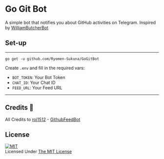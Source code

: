 # Go Git Bot

A simple bot that notifies you about GitHub activities on Telegram. Inspired by [WilliamButcherBot](https://github.com/TheHamkerCat/WilliamButcherBot)

## Set-up
-----------------
`go get -u github.com/Ryomen-Sukuna/GoGitBot`

Create `.env` and fill in the required vars:
- `BOT_TOKEN`: Your Bot Token
- `CHAT_ID`: Your Chat ID
- `FEED_URL`: Your Feed URL
-----------------

## Credits 📍
All Credits to [roj1512](https://github.com/roj1512) - [GithubFeedBot](https://github.com/roj1512/GitHubFeedBot)

## **License**
[![MIT](https://upload.wikimedia.org/wikipedia/commons/thumb/0/0c/MIT_logo.svg/200px-MIT_logo.svg.png)](https://opensource.org/licenses/MIT)
<br>Licensed Under <a href="https://opensource.org/licenses/MIT">The MIT License</a>
